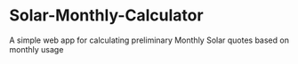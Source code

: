 # Solar-Monthly-Calculator
A simple web app for calculating preliminary Monthly Solar quotes based on monthly usage
